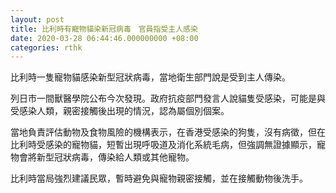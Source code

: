 ```yaml
---
layout: post
title: 比利時有寵物貓染新冠病毒　官員指受主人感染
date: 2020-03-28 06:44:46.000000000 +08:00
categories: rthk
---
```


比利時一隻寵物貓感染新型冠狀病毒，當地衛生部門說是受到主人傳染。

列日市一間獸醫學院公布今次發現。政府抗疫部門發言人說貓隻受感染，可能是與受感染人類，親密接觸後出現的情況，認為屬個別個案。

當地負責評估動物及食物風險的機構表示，在香港受感染的狗隻，沒有病徵，但在比利時受感染的寵物貓，短暫出現呼吸道及消化系統毛病，但強調無證據顯示，寵物會將新型冠狀病毒，傳染給人類或其他寵物。

比利時當局強烈建議民眾，暫時避免與寵物親密接觸，並在接觸動物後洗手。
